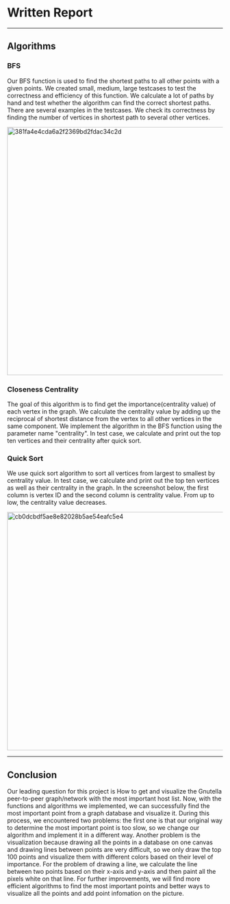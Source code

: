 # Written Report
****
## Algorithms
### BFS
Our BFS function is used to find the shortest paths to all other points with a given points. We created small, medium, large testcases to test the correctness and efficiency of this function. We calculate a lot of paths by hand and test whether the algorithm can find the correct shortest paths. There are several examples in the testcases. We check its correctness by finding the number of vertices in shortest path to several other vertices. 

<img width="579" alt="381fa4e4cda6a2f2369bd2fdac34c2d" src="https://user-images.githubusercontent.com/90986475/207244276-5ba71e72-ef7c-4f20-b545-c4977605266b.png">

### Closeness Centrality
The goal of this algorithm is to find get the importance(centrality value) of each vertex in the graph. We calculate the centrality value by adding up the reciprocal of shortest distance from the vertex to all other vertices in the same component. We implement the algorithm in the BFS function using the parameter name "centrality". In test case, we calculate and print out the top ten vertices and their centrality after quick sort. 

### Quick Sort
We use quick sort algorithm to sort all vertices from largest to smallest by centrality value. In test case, we calculate and print out the top ten vertices as well as their centrality in the graph. In the screenshot below, the first column is vertex ID and the second column is centrality value. From up to low, the centrality value decreases. 

<img width="556" alt="cb0dcbdf5ae8e82028b5ae54eafc5e4" src="https://user-images.githubusercontent.com/90986475/207246123-2348cc2d-8b10-4082-902f-46f7d6ee9666.png">


****
## Conclusion
Our leading question for this project is How to get and visualize the Gnutella peer-to-peer graph/network with the most important host list. Now, with the functions and algorithms we implemented, we can successfully find the most important point from a graph database and visualize it. During this process, we encountered two problems: the first one is that our original way to determine the most important point is too slow, so we change our algorithm and implement it in a different way. Another problem is the visualization because drawing all the points in a database on one canvas and drawing lines between points are very difficult, so we only draw the top 100 points and visualize them with different colors based on their level of importance. For the problem of drawing a line, we calculate the line between two points based on their x-axis and y-axis and then paint all the pixels white on that line. For further improvements, we will find more efficient algorithms to find the most important points and better ways to visualize all the points and add point infomation on the picture.
